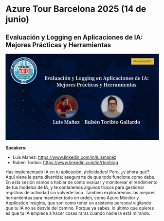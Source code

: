 # Azure Tour Barcelona 2025 (14 de junio)

## Evaluación y Logging en Aplicaciones de IA: Mejores Prácticas y Herramientas

![Ai Evaluation session card](./assets/luismanez-session-card.jpg)


__Speakers__:
  - Luis Manez: https://www.linkedin.com/in/luismanez
  - Ruben Toribio: https://www.linkedin.com/in/rtoribiog

Has implementado IA en tu aplicación, ¡felicidades! Pero, ¿y ahora qué? Aquí viene la parte divertida: asegurarte de que todo funcione como debe. En esta sesión vamos a hablar de cómo evaluar y monitorear el rendimiento de tus modelos de IA, y te contaremos algunos trucos para gestionar registros de actividad sin volverte loco. También exploraremos las mejores herramientas para mantener todo en orden, como Azure Monitor y Application Insights, que son como tener un asistente personal vigilando que tu IA no se desvíe del camino. Porque ya sabes, lo último que quieres es que tu IA empiece a hacer cosas raras cuando nadie la está mirando.